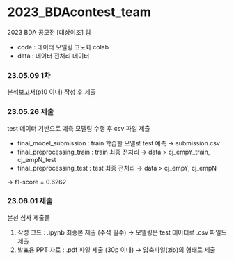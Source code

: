 # 2023_BDAcontest_team
2023 BDA 공모전 [대상이조] 팀
- code : 데이터 모델링 고도화 colab
- data : 데이터 전처리 데이터

### 23.05.09 1차
분석보고서(p10 이내) 작성 후 제출

### 23.05.26 제출
test 데이터 기반으로 예측 모델링 수행 후 csv 파일 제출
- final_model_submission : train 학습한 모델로 test 예측 → submission.csv
- final_preprocessing_train : train 최종 전처리 → data > cj_empY_train, cj_empN_test
- final_preprocessing_test : test 최종 전처리 → data > cj_empY, cj_empN

→ f1-score = 0.6262

### 23.06.01 제출
본선 심사 제출물
1. 작성 코드 : .ipynb 최종본 제출 (주석 필수) → 모델링은 test 데이터로 .csv 파일도 제출
2. 발표용 PPT 자료 : .pdf 파일 제출 (30p 이내)
→ 압축파일(zip)의 형태로 제출
